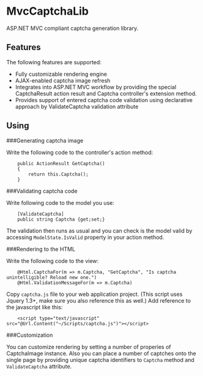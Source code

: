 MvcCaptchaLib
==========

ASP.NET MVC compliant captcha generation library.

Features
--------

The following features are supported:

* Fully customizable rendering engine
* AJAX-enabled captcha image refresh
* Integrates into ASP.NET MVC workflow by providing the special CaptchaResult action result and Captcha controller's extension method.
* Provides support of entered captcha code validation using declarative approach by ValidateCaptcha validation attribute

Using
--------

###Generating captcha image

Write the following code to the controller's action method:

		public ActionResult GetCaptcha()
		{
			return this.Captcha();
		}

		
###Validating captcha code

Write following code to the model you use:

		[ValidateCaptcha]
		public string Captcha {get;set;}
		
The validation then runs as usual and you can check is the model valid by accessing `ModelState.IsValid` property in your action method.

###Rendering to the HTML

Write the following code to the view:

		@Html.CaptchaFor(m => m.Captcha, "GetCaptcha", "Is captcha unintelligible? Reload new one.")
		@Html.ValidationMessageFor(m => m.Captcha)

Copy `captcha.js` file to your web application project. (This script uses Jquery 1.3+, make sure you also reference this as well.)
Add reference to the javascript like this:

		<script type="text/javascript" src="@Url.Content("~/Scripts/captcha.js")"></script>

###Customization

You can customize rendering by setting a number of properies of CaptchaImage instance.
Also you can place a number of captches onto the single page by providing unique captcha identifiers to `Captcha` method and `ValidateCaptcha` attribute.